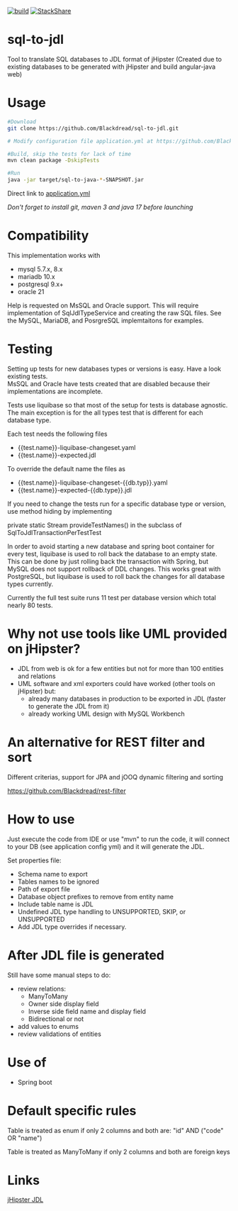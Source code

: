 [![build](https://github.com/Blackdread/sql-to-jdl/actions/workflows/maven.yml/badge.svg)](https://github.com/Blackdread/sql-to-jdl/actions/workflows/maven.yml)
[![StackShare](https://img.shields.io/badge/tech-stack-0690fa.svg?style=flat)](https://stackshare.io/Blackdread/sql-to-jdl)

# sql-to-jdl
Tool to translate SQL databases to JDL format of jHipster (Created due to existing databases to be generated with jHipster and build angular-java web)

# Usage

```bash
#Download
git clone https://github.com/Blackdread/sql-to-jdl.git

# Modify configuration file application.yml at https://github.com/Blackdread/sql-to-jdl/blob/master/src/main/resources/application.yml

#Build, skip the tests for lack of time
mvn clean package -DskipTests

#Run
java -jar target/sql-to-java-*-SNAPSHOT.jar
```

Direct link to [application.yml](https://github.com/Blackdread/sql-to-jdl/blob/master/src/main/resources/application.yml)

_Don't forget to install git, maven 3 and java 17 before launching_

# Compatibility
This implementation works with 
  - mysql 5.7.x, 8.x
  - mariadb 10.x
  - postgresql 9.x+
  - oracle 21

Help is requested on MsSQL and Oracle support.  This will require implementation of SqlJdlTypeService and creating the raw SQL files.  See the MySQL, MariaDB, and PosrgreSQL implemtaitons for examples.

# Testing
Setting up tests for new databases types or versions is easy.  Have a look existing tests.  
MsSQL and Oracle have tests created that are disabled because their implementations are incomplete.

Tests use liquibase so that most of the setup for tests is database agnostic.  The main exception is for the all types test that is different for each database type.

Each test needs the following files
  - {{test.name}}-liquibase-changeset.yaml
  - {{test.name}}-expected.jdl
  
To override the default name the files as
  - {{test.name}}-liquibase-changeset-{{db.typ}}.yaml
  - {{test.name}}-expected-{{db.type}}.jdl

If you need to change the tests run for a specific database type or version, use method hiding by implementing 

private static Stream<String> provideTestNames() in the subclass of SqlToJdlTransactionPerTestTest

In order to avoid starting a new database and spring boot container for every test, liquibase is used to roll back the database to an empty state.  This can be done by just rolling back the transaction with Spring, but MySQL does not support rollback of DDL changes.  This works great with PostgreSQL, but liquibase is used to roll back the changes for all database types currently.

Currently the full test suite runs 11 test per database version which total nearly 80 tests.  
 
# Why not use tools like UML provided on jHipster?
- JDL from web is ok for a few entities but not for more than 100 entities and relations
- UML software and xml exporters could have worked (other tools on jHipster) but:
  - already many databases in production to be exported in JDL (faster to generate the JDL from it)
  - already working UML design with MySQL Workbench

# An alternative for REST filter and sort
Different criterias, support for JPA and jOOQ dynamic filtering and sorting

https://github.com/Blackdread/rest-filter

# How to use
Just execute the code from IDE or use "mvn" to run the code, it will connect to your DB (see application config yml) and it will generate the JDL.

Set properties file:
- Schema name to export
- Tables names to be ignored
- Path of export file
- Database object prefixes to remove from entity name
- Include table name is JDL
- Undefined JDL type handling to UNSUPPORTED, SKIP, or UNSUPPORTED
- Add JDL type overrides if necessary.

# After JDL file is generated
Still have some manual steps to do:
- review relations:
  - ManyToMany
  - Owner side display field
  - Inverse side field name and display field
  - Bidirectional or not
- add values to enums
- review validations of entities

# Use of
- Spring boot

# Default specific rules
Table is treated as enum if only 2 columns and both are: "id" AND ("code" OR "name")

Table is treated as ManyToMany if only 2 columns and both are foreign keys

# Links
[jHipster JDL](http://www.jhipster.tech/jdl/)
